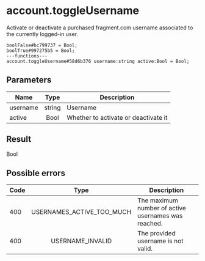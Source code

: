 # account.toggleUsername
Activate or deactivate a purchased fragment.com username associated to the currently logged-in user.

```
boolFalse#bc799737 = Bool;
boolTrue#997275b5 = Bool;
---functions---
account.toggleUsername#58d6b376 username:string active:Bool = Bool;
```

## Parameters
| Name | Type | Description |
| ---- | :----: | ----------- |
| username | string | Username |
| active | Bool | Whether to activate or deactivate it |


## Result
Bool

## Possible errors
| Code | Type | Description |
| ---- | :----: | ----------- |
| 400 | USERNAMES_ACTIVE_TOO_MUCH | The maximum number of active usernames was reached. |
| 400 | USERNAME_INVALID | The provided username is not valid. |


